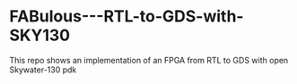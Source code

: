 # FABulous---RTL-to-GDS-with-SKY130
This repo shows an implementation of an FPGA from RTL to GDS with open Skywater-130 pdk
